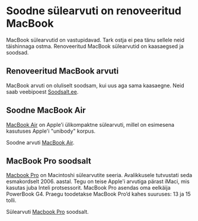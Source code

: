 # Soodne sülearvuti on renoveeritud MacBook

MacBook sülearvutid on vastupidavad. Tark ostja ei pea tänu sellele neid täishinnaga ostma. Renoveeritud MacBook sülearvutid on kaasaegsed ja soodsad.

## Renoveeritud MacBook arvuti

MacBook arvuti on oluliselt soodsam, kui uus aga sama kaasaegne. Neid saab veebipoest [Soodsalt.ee](https://arvuti.soodsalt.ee/).

## Soodne MacBook Air

[MacBook Air](https://arvuti.soodsalt.ee/product-category/macbook-air/) on Apple'i ülikompaktne sülearvuti, millel on esimesena kasutuses Apple'i "unibody" korpus.

Soodne arvuti [MacBook Air](https://arvuti.soodsalt.ee/product-category/macbook-air/).

## MacBook Pro soodsalt

[Macbook Pro](https://arvuti.soodsalt.ee/product-category/macbook-pro/) on Macintoshi sülearvutite seeria. Avalikkusele tutvustati seda esmakordselt 2006. aastal. Tegu on teise Apple'i arvutiga pärast iMaci, mis kasutas juba Inteli protsessorit. MacBook Pro asendas oma eelkäija PowerBook G4. Praegu toodetakse MacBook Pro’d kahes suuruses: 13 ja 15 tolli.

Sülearvuti [Macbook Pro](https://arvuti.soodsalt.ee/product-category/macbook-pro/) soodsalt.

